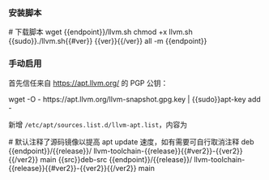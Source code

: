 ### 安装脚本

<tmpl z-input="ver" z-lang="bash">
# 下载脚本
wget {{endpoint}}/llvm.sh
chmod +x llvm.sh
{{sudo}}./llvm.sh{{#ver}} {{ver}}{{/ver}} all -m {{endpoint}}
</tmpl>

### 手动启用

首先信任来自 https://apt.llvm.org/ 的 PGP 公钥：

<tmpl z-lang="bash">
wget -O - https://apt.llvm.org/llvm-snapshot.gpg.key | {{sudo}}apt-key add -
</tmpl>

新增 `/etc/apt/sources.list.d/llvm-apt.list`，内容为

<tmpl z-input="release ver2 src" z-path="/etc/apt/sources.list.d/llvm-apt.list">
# 默认注释了源码镜像以提高 apt update 速度，如有需要可自行取消注释
deb {{endpoint}}/{{release}}/ llvm-toolchain-{{release}}{{#ver2}}-{{ver2}}{{/ver2}} main
{{src}}deb-src {{endpoint}}/{{release}}/ llvm-toolchain-{{release}}{{#ver2}}-{{ver2}}{{/ver2}} main
</tmpl>

